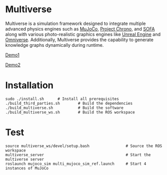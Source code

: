 # Multiverse

Multiverse is a simulation framework designed to integrate multiple advanced physics engines such as [MuJoCo](https://mujoco.readthedocs.io/), [Project Chrono](https://projectchrono.org/), and [SOFA](https://www.sofa-framework.org/) along with various photo-realistic graphics engines like [Unreal Engine](https://www.unrealengine.com/) and [Omniverse](https://developer.nvidia.com/omniverse). Additionally, Multiverse provides the capability to generate knowledge graphs dynamically during runtime.

[Demo1](https://github.com/Universal-Simulation-Framework/multiverse/assets/64316740/19a3281f-ddd7-4430-b5ad-8219f9d17a92)

[Demo2](https://github.com/Multiverse-Framework/Multiverse/assets/64316740/c7840e4d-1555-419a-a63c-708467c62ad8)

# Installation

```
sudo ./install.sh      # Install all prerequisites
./build_third_parties.sh        # Build the dependencies
./build_multiverse.sh           # Build the software
./build_multiverse_ws.sh        # Build the ROS workspace
```
# Test

```
source multiverse_ws/devel/setup.bash                # Source the ROS workspace
multiverse_server                                    # Start the multiverse server
roslaunch mujoco_sim multi_mujoco_sim_ref.launch     # Start 4 instances of MuJoCo
```
